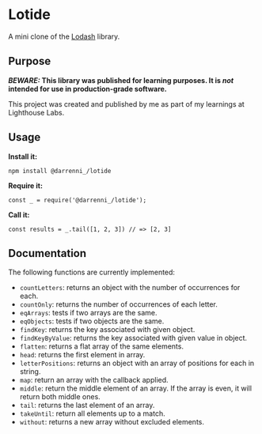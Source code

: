 # Lotide

A mini clone of the [Lodash](https://lodash.com) library.

## Purpose

**_BEWARE:_ This library was published for learning purposes. It is _not_ intended for use in production-grade software.**

This project was created and published by me as part of my learnings at Lighthouse Labs. 

## Usage

**Install it:**

`npm install @darrenni_/lotide`

**Require it:**

`const _ = require('@darrenni_/lotide');`

**Call it:**

`const results = _.tail([1, 2, 3]) // => [2, 3]`

## Documentation

The following functions are currently implemented:

* `countLetters`: returns an object with the number of occurrences for each.
* `countOnly`: returns the number of occurrences of each letter.
* `eqArrays`: tests if two arrays are the same.
* `eqObjects`: tests if two objects are the same.
* `findKey`: returns the key associated with given object.
* `findKeyByValue`: returns the key associated with given value in object.
* `flatten`: returns a flat array of the same elements.
* `head`: returns the first element in array.
* `letterPositions`: returns an object with an array of positions for each in string.
* `map`: return an array with the callback applied.
* `middle`: return the middle element of an array. If the array is even, it will return both middle ones.
* `tail`: returns the last element of an array.
* `takeUntil`: return all elements up to a match.
* `without`: returns a new array without excluded elements.